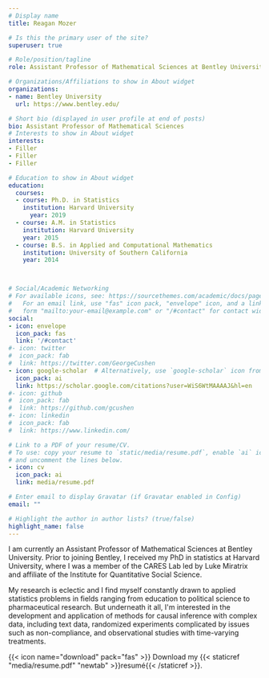 ```yaml
---
# Display name
title: Reagan Mozer

# Is this the primary user of the site?
superuser: true

# Role/position/tagline
role: Assistant Professor of Mathematical Sciences at Bentley University

# Organizations/Affiliations to show in About widget
organizations:
- name: Bentley University
  url: https://www.bentley.edu/

# Short bio (displayed in user profile at end of posts)
bio: Assistant Professor of Mathematical Sciences
# Interests to show in About widget
interests:
- Filler
- Filler
- Filler

# Education to show in About widget
education:
  courses:
  - course: Ph.D. in Statistics
    institution: Harvard University
      year: 2019
  - course: A.M. in Statistics
    institution: Harvard University
    year: 2015
  - course: B.S. in Applied and Computational Mathematics
    institution: University of Southern California
    year: 2014



# Social/Academic Networking
# For available icons, see: https://sourcethemes.com/academic/docs/page-builder/#icons
#   For an email link, use "fas" icon pack, "envelope" icon, and a link in the
#   form "mailto:your-email@example.com" or "/#contact" for contact widget.
social:
- icon: envelope
  icon_pack: fas
  link: '/#contact'
#- icon: twitter
#  icon_pack: fab
#  link: https://twitter.com/GeorgeCushen
- icon: google-scholar  # Alternatively, use `google-scholar` icon from `ai` icon pack
  icon_pack: ai
  link: https://scholar.google.com/citations?user=WiS6WtMAAAAJ&hl=en
#- icon: github
#  icon_pack: fab
#  link: https://github.com/gcushen
#- icon: linkedin
#  icon_pack: fab
#  link: https://www.linkedin.com/

# Link to a PDF of your resume/CV.
# To use: copy your resume to `static/media/resume.pdf`, enable `ai` icons in `params.toml`,
# and uncomment the lines below.
- icon: cv
  icon_pack: ai
  link: media/resume.pdf

# Enter email to display Gravatar (if Gravatar enabled in Config)
email: ""

# Highlight the author in author lists? (true/false)
highlight_name: false
---
```


I am currently an Assistant Professor of Mathematical Sciences at Bentley University. Prior to joining Bentley, I received my PhD in statistics at Harvard University, where I was a member of the CARES Lab led by Luke Miratrix and affiliate of the Institute for Quantitative Social Science.

My research is eclectic and I find myself constantly drawn to applied statistics problems in fields ranging from education to political science to pharmaceutical research. But underneath it all, I'm interested in the development and application of methods for causal inference with complex data, including text data, randomized experiments complicated by issues such as non-compliance, and observational studies with time-varying treatments.

{{< icon name="download" pack="fas" >}} Download my {{< staticref "media/resume.pdf" "newtab" >}}resumé{{< /staticref >}}.
